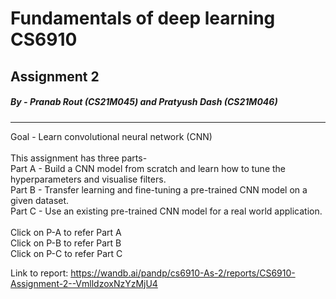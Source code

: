 # Fundamentals of deep learning CS6910
## Assignment 2
##### By - Pranab Rout (CS21M045) and Pratyush Dash (CS21M046)
<hr>

Goal - Learn convolutional neural network (CNN) <br>
<br>
This assignment has three parts- <br>
Part A - Build a CNN model from scratch and learn how to tune the hyperparameters and visualise filters.<br>
Part B - Transfer learning and fine-tuning a pre-trained CNN model on a given dataset.<br>
Part C - Use an existing pre-trained CNN model for a real world application.<br>
<br>
Click on P-A to refer Part A<br>
Click on P-B to refer Part B<br>
Click on P-C to refer Part C<br>

Link to report: https://wandb.ai/pandp/cs6910-As-2/reports/CS6910-Assignment-2--VmlldzoxNzYzMjU4
